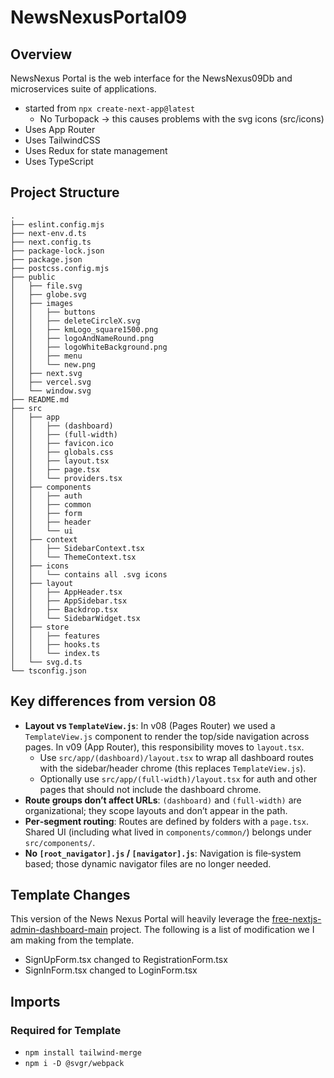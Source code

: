 # NewsNexusPortal09

## Overview

NewsNexus Portal is the web interface for the NewsNexus09Db and microservices suite of applications.

- started from `npx create-next-app@latest`
  - No Turbopack -> this causes problems with the svg icons (src/icons)
- Uses App Router
- Uses TailwindCSS
- Uses Redux for state management
- Uses TypeScript

## Project Structure

```
.
├── eslint.config.mjs
├── next-env.d.ts
├── next.config.ts
├── package-lock.json
├── package.json
├── postcss.config.mjs
├── public
│   ├── file.svg
│   ├── globe.svg
│   ├── images
│   │   ├── buttons
│   │   ├── deleteCircleX.svg
│   │   ├── kmLogo_square1500.png
│   │   ├── logoAndNameRound.png
│   │   ├── logoWhiteBackground.png
│   │   ├── menu
│   │   └── new.png
│   ├── next.svg
│   ├── vercel.svg
│   └── window.svg
├── README.md
├── src
│   ├── app
│   │   ├── (dashboard)
│   │   ├── (full-width)
│   │   ├── favicon.ico
│   │   ├── globals.css
│   │   ├── layout.tsx
│   │   ├── page.tsx
│   │   └── providers.tsx
│   ├── components
│   │   ├── auth
│   │   ├── common
│   │   ├── form
│   │   ├── header
│   │   └── ui
│   ├── context
│   │   ├── SidebarContext.tsx
│   │   └── ThemeContext.tsx
│   ├── icons
│   │   └── contains all .svg icons
│   ├── layout
│   │   ├── AppHeader.tsx
│   │   ├── AppSidebar.tsx
│   │   ├── Backdrop.tsx
│   │   └── SidebarWidget.tsx
│   ├── store
│   │   ├── features
│   │   ├── hooks.ts
│   │   └── index.ts
│   └── svg.d.ts
└── tsconfig.json
```

## Key differences from version 08

- **Layout vs `TemplateView.js`**: In v08 (Pages Router) we used a `TemplateView.js` component to render the top/side navigation across pages. In v09 (App Router), this responsibility moves to `layout.tsx`.
  - Use `src/app/(dashboard)/layout.tsx` to wrap all dashboard routes with the sidebar/header chrome (this replaces `TemplateView.js`).
  - Optionally use `src/app/(full-width)/layout.tsx` for auth and other pages that should not include the dashboard chrome.
- **Route groups don’t affect URLs**: `(dashboard)` and `(full-width)` are organizational; they scope layouts and don’t appear in the path.
- **Per‑segment routing**: Routes are defined by folders with a `page.tsx`. Shared UI (including what lived in `components/common/`) belongs under `src/components/`.
- **No `[root_navigator].js` / `[navigator].js`**: Navigation is file‑system based; those dynamic navigator files are no longer needed.

## Template Changes

This version of the News Nexus Portal will heavily leverage the [free-nextjs-admin-dashboard-main](https://tailadmin.com/download) project. The following is a list of modification we I am making from the template.

- SignUpForm.tsx changed to RegistrationForm.tsx
- SignInForm.tsx changed to LoginForm.tsx

## Imports

### Required for Template

- `npm install tailwind-merge`
- `npm i -D @svgr/webpack`
